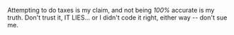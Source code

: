 Attempting to do taxes is my claim, and not being *100%* accurate is my truth. Don't trust it, IT LIES... or I didn't code it right, either way -- don't sue me.
